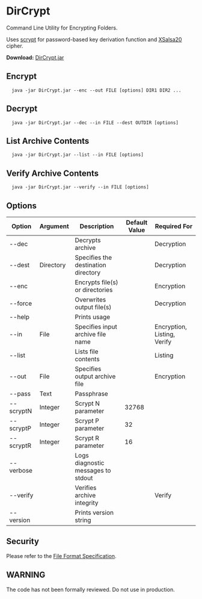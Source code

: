 # DirCrypt
Command Line Utility for Encrypting Folders.

Uses [scrypt](https://en.wikipedia.org/wiki/Scrypt)
for password-based key derivation function and 
[XSalsa20](https://en.wikipedia.org/wiki/Salsa20#XChaCha) cipher.

**Download:** [DirCrypt.jar](https://github.com/andy-goryachev/DirCrypt/raw/main/dist/DirCrypt.jar)

## Encrypt

```
  java -jar DirCrypt.jar --enc --out FILE [options] DIR1 DIR2 ...
```

## Decrypt

```
  java -jar DirCrypt.jar --dec --in FILE --dest OUTDIR [options]
```

## List Archive Contents

```
  java -jar DirCrypt.jar --list --in FILE [options]
```

## Verify Archive Contents

```
  java -jar DirCrypt.jar --verify --in FILE [options]
```

## Options

| Option | Argument | Description | Default Value | Required For |
|---|---|---|---|---|
|--dec| |Decrypts archive| |Decryption|
|--dest|Directory|Specifies the destination directory| |Decryption|
|--enc| |Encrypts file(s) or directories| |Encryption|
|--force| |Overwrites output file(s)| |Decryption|
|--help| |Prints usage| | |
|--in|File|Specifies input archive file name| |Encryption, Listing, Verify|
|--list| |Lists file contents| |Listing|
|--out|File|Specifies output archive file| |Encryption|
|--pass|Text|Passphrase| | |
|--scryptN|Integer|Scrypt N parameter|32768| |
|--scryptP|Integer|Scrypt P parameter|32| |
|--scryptR|Integer|Scrypt R parameter|16| |
|--verbose| |Logs diagnostic messages to stdout| | |
|--verify| |Verifies archive integrity| |Verify|
|--version| |Prints version string| | |


## Security

Please refer to the [File Format Specification](doc/FileFormatSpec.md).


## WARNING

The code has not been formally reviewed.  Do not use in production.

